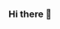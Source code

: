 ### Hi there 👋

<!--
**shirley-park/shirley-park** is a ✨ _special_ ✨ repository because its `README.md` (this file) appears on your GitHub profile.

👋 Hi, I’m Shirley,
👩🏻‍💻 I am a full stack developer and a recent graduate of Dev Academy Aotearoa
👀 I’m interested in building web applications with great user experiences
🌱 I’m currently learning C# and Next.js 
📫 How to reach me https://www.linkedin.com/in/spark001

Tech stack:

React TypeScript redux git npm Nodejs knex sqlite3 express
